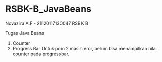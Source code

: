 # RSBK-B_JavaBeans

Novazira A.F - 21120117130047
RSBK B

Tugas Java Beans
1. Counter
2. Progress Bar
    Untuk poin 2 masih eror, belum bisa menampilkan nilai counter pada progressbar.
